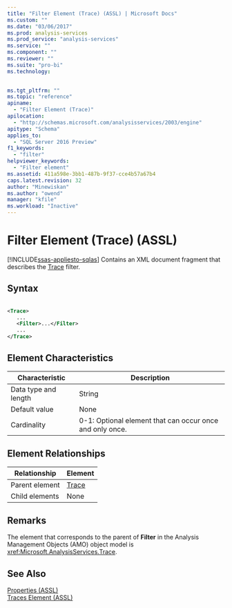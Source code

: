 ```yaml
---
title: "Filter Element (Trace) (ASSL) | Microsoft Docs"
ms.custom: ""
ms.date: "03/06/2017"
ms.prod: analysis-services
ms.prod_service: "analysis-services"
ms.service: ""
ms.component: ""
ms.reviewer: ""
ms.suite: "pro-bi"
ms.technology: 
  

ms.tgt_pltfrm: ""
ms.topic: "reference"
apiname: 
  - "Filter Element (Trace)"
apilocation: 
  - "http://schemas.microsoft.com/analysisservices/2003/engine"
apitype: "Schema"
applies_to: 
  - "SQL Server 2016 Preview"
f1_keywords: 
  - "filter"
helpviewer_keywords: 
  - "Filter element"
ms.assetid: 411a598e-3bb1-487b-9f37-cce4b57a67b4
caps.latest.revision: 32
author: "Minewiskan"
ms.author: "owend"
manager: "kfile"
ms.workload: "Inactive"
---
```

# Filter Element (Trace) (ASSL)
[!INCLUDE[ssas-appliesto-sqlas](../../../includes/ssas-appliesto-sqlas.md)]
  Contains an XML document fragment that describes the [Trace](../../../analysis-services/scripting/objects/trace-element-assl.md) filter.  
  
## Syntax  
  
```xml  
  
<Trace>  
   ...  
   <Filter>...</Filter>  
   ...  
</Trace>  
```  
  
## Element Characteristics  
  
|Characteristic|Description|  
|--------------------|-----------------|  
|Data type and length|String|  
|Default value|None|  
|Cardinality|0-1: Optional element that can occur once and only once.|  
  
## Element Relationships  
  
|Relationship|Element|  
|------------------|-------------|  
|Parent element|[Trace](../../../analysis-services/scripting/objects/trace-element-assl.md)|  
|Child elements|None|  
  
## Remarks  
 The element that corresponds to the parent of **Filter** in the Analysis Management Objects (AMO) object model is <xref:Microsoft.AnalysisServices.Trace>.  
  
## See Also  
 [Properties &#40;ASSL&#41;](../../../analysis-services/scripting/properties/properties-assl.md)   
 [Traces Element &#40;ASSL&#41;](../../../analysis-services/scripting/collections/traces-element-assl.md)  
  
  
